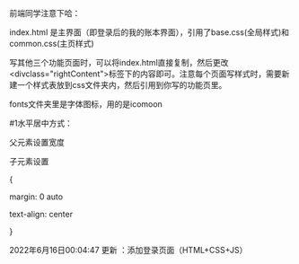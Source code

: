 前端同学注意下哈：

index.html 是主界面（即登录后的我的账本界面），引用了base.css(全局样式)和common.css(主页样式)

写其他三个功能页面时，可以将index.html直接复制，然后更改<divclass="rightContent">标签下的内容即可。注意每个页面写样式时，需要新建一个样式表放到css文件夹内，然后引用到你写的功能页里。

fonts文件夹里是字体图标，用的是icomoon


#1水平居中方式：

父元素设置宽度

子元素设置

{

margin: 0 auto

text-align: center

}


2022年6月16日00:04:47 更新 ：添加登录页面（HTML+CSS+JS）
